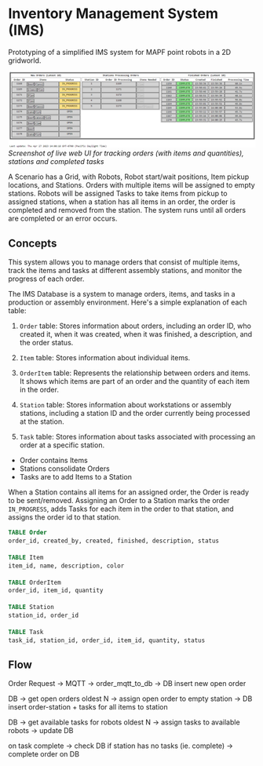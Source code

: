 # Inventory Management System (IMS)

Prototyping of a simplified IMS system for MAPF point robots in a 2D gridworld.

![IMS Web UI](../../media/ims_example.png)
*Screenshot of live web UI for tracking orders (with items and quantities), stations and completed tasks*

A Scenario has a Grid, with Robots, Robot start/wait positions, Item pickup locations, and Stations.
Orders with multiple items will be assigned to empty stations.
Robots will be assigned Tasks to take items from pickup to assigned stations,
when a station has all items in an order, the order is completed and removed from the station.
The system runs until all orders are completed or an error occurs.

## Concepts

This system allows you to manage orders that consist of multiple items, track the items and tasks at different assembly stations, and monitor the progress of each order.

The IMS Database is a system to manage orders, items, and tasks in a production or assembly environment. Here's a simple explanation of each table:

1. `Order` table: Stores information about orders, including an order ID, who created it, when it was created, when it was finished, a description, and the order status.

2. `Item` table: Stores information about individual items.

3. `OrderItem` table: Represents the relationship between orders and items. It shows which items are part of an order and the quantity of each item in the order.

4. `Station` table: Stores information about workstations or assembly stations, including a station ID and the order currently being processed at the station.

5. `Task` table: Stores information about tasks associated with processing an order at a specific station.

* Order contains Items
* Stations consolidate Orders
* Tasks are to add Items to a Station

When a Station contains all items for an assigned order, the Order is ready to be sent/removed.
Assigning an Order to a Station marks the order `IN_PROGRESS`,
adds Tasks for each item in the order to that station, and assigns the order id to that station.

```sql
TABLE Order
order_id, created_by, created, finished, description, status

TABLE Item
item_id, name, description, color

TABLE OrderItem
order_id, item_id, quantity

TABLE Station
station_id, order_id

TABLE Task
task_id, station_id, order_id, item_id, quantity, status
```

## Flow

Order Request -> MQTT -> order_mqtt_to_db -> DB insert new open order

DB -> get open orders oldest N -> assign open order to empty station -> DB insert order-station + tasks for all items to station

DB -> get available tasks for robots oldest N -> assign tasks to available robots -> update DB

on task complete -> check DB if station has no tasks (ie. complete) -> complete order on DB
